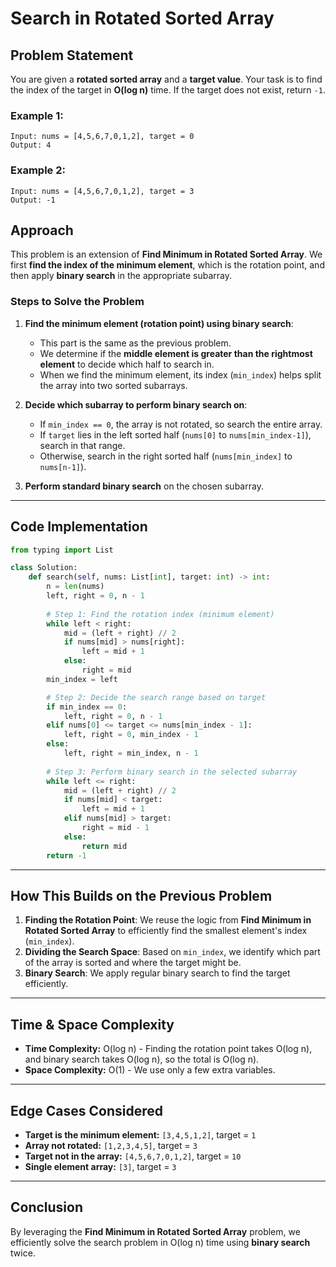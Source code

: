 # Search in Rotated Sorted Array

## Problem Statement
You are given a **rotated sorted array** and a **target value**. Your task is to find the index of the target in **O(log n)** time. If the target does not exist, return `-1`.

### Example 1:
```plaintext
Input: nums = [4,5,6,7,0,1,2], target = 0
Output: 4
```

### Example 2:
```plaintext
Input: nums = [4,5,6,7,0,1,2], target = 3
Output: -1
```

## Approach
This problem is an extension of **Find Minimum in Rotated Sorted Array**. We first **find the index of the minimum element**, which is the rotation point, and then apply **binary search** in the appropriate subarray.

### **Steps to Solve the Problem**
1. **Find the minimum element (rotation point) using binary search**:  
   - This part is the same as the previous problem.
   - We determine if the **middle element is greater than the rightmost element** to decide which half to search in.
   - When we find the minimum element, its index (`min_index`) helps split the array into two sorted subarrays.

2. **Decide which subarray to perform binary search on**:  
   - If `min_index == 0`, the array is not rotated, so search the entire array.
   - If `target` lies in the left sorted half (`nums[0]` to `nums[min_index-1]`), search in that range.
   - Otherwise, search in the right sorted half (`nums[min_index]` to `nums[n-1]`).

3. **Perform standard binary search** on the chosen subarray.

---

## **Code Implementation**
```python
from typing import List

class Solution:
    def search(self, nums: List[int], target: int) -> int:
        n = len(nums)
        left, right = 0, n - 1
        
        # Step 1: Find the rotation index (minimum element)
        while left < right:
            mid = (left + right) // 2
            if nums[mid] > nums[right]:
                left = mid + 1
            else:
                right = mid
        min_index = left

        # Step 2: Decide the search range based on target
        if min_index == 0:
            left, right = 0, n - 1
        elif nums[0] <= target <= nums[min_index - 1]:
            left, right = 0, min_index - 1
        else:
            left, right = min_index, n - 1
        
        # Step 3: Perform binary search in the selected subarray
        while left <= right:
            mid = (left + right) // 2
            if nums[mid] < target:
                left = mid + 1
            elif nums[mid] > target:
                right = mid - 1
            else:
                return mid
        return -1
```

---

## **How This Builds on the Previous Problem**
1. **Finding the Rotation Point**: We reuse the logic from **Find Minimum in Rotated Sorted Array** to efficiently find the smallest element's index (`min_index`).
2. **Dividing the Search Space**: Based on `min_index`, we identify which part of the array is sorted and where the target might be.
3. **Binary Search**: We apply regular binary search to find the target efficiently.

---

## **Time & Space Complexity**
- **Time Complexity:** O(log n) - Finding the rotation point takes O(log n), and binary search takes O(log n), so the total is O(log n).
- **Space Complexity:** O(1) - We use only a few extra variables.

---

## **Edge Cases Considered**
- **Target is the minimum element:** `[3,4,5,1,2]`, target = `1`
- **Array not rotated:** `[1,2,3,4,5]`, target = `3`
- **Target not in the array:** `[4,5,6,7,0,1,2]`, target = `10`
- **Single element array:** `[3]`, target = `3`

---

## **Conclusion**
By leveraging the **Find Minimum in Rotated Sorted Array** problem, we efficiently solve the search problem in O(log n) time using **binary search** twice.
